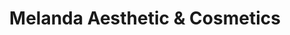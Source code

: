 ---
title: "Melanda Aesthetic & Cosmetics"
url: /euskirchen/melanda-aesthetic-und-cosmetics/
shop: Kosmetik
---
